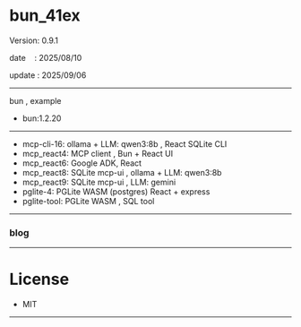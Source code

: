 ﻿# bun_41ex

 Version: 0.9.1

 date    : 2025/08/10

 update : 2025/09/06

***

bun , example

* bun:1.2.20

***
* mcp-cli-16: ollama + LLM: qwen3:8b , React SQLite CLI
* mcp_react4: MCP client , Bun + React UI
* mcp_react6: Google ADK, React
* mcp_react8: SQLite mcp-ui , ollama + LLM: qwen3:8b
* mcp_react9: SQLite mcp-ui , LLM: gemini
* pglite-4: PGLite WASM (postgres) React + express
* pglite-tool: PGLite WASM  , SQL tool
***
### blog

***
# License

* MIT

***

